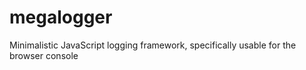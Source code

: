 megalogger
==========

Minimalistic JavaScript logging framework, specifically usable for the browser console
